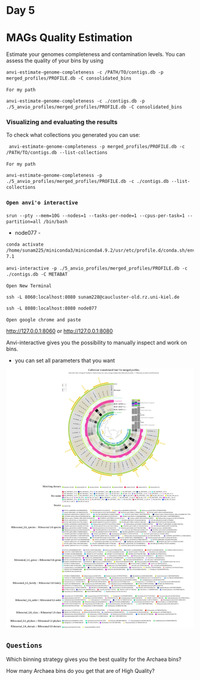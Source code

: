 # Day 5
# MAGs Quality Estimation
Estimate your genomes completeness and contamination levels.
You can assess the quality of your bins by using
```
anvi-estimate-genome-completeness -c /PATH/TO/contigs.db -p merged_profiles/PROFILE.db -C consolidated_bins
```
`For my path`

```
anvi-estimate-genome-completeness -c ./contigs.db -p ./5_anvio_profiles/merged_profiles/PROFILE.db -C consolidated_bins
```

### Visualizing and evaluating the results 

To check what collections you generated you can use:

```
 anvi-estimate-genome-completeness -p merged_profiles/PROFILE.db -c /PATH/TO/contigs.db --list-collections
 ```
`For my path` 
```
anvi-estimate-genome-completeness -p ./5_anvio_profiles/merged_profiles/PROFILE.db -c ./contigs.db --list-collections
```

 ### `Open anvi'o interactive`

```
srun --pty --mem=10G --nodes=1 --tasks-per-node=1 --cpus-per-task=1 --partition=all /bin/bash
```
- node077 -
```
conda activate /home/sunam225/miniconda3/miniconda4.9.2/usr/etc/profile.d/conda.sh/envs/anvio-7.1

anvi-interactive -p ./5_anvio_profiles/merged_profiles/PROFILE.db -c ./contigs.db -C METABAT
```
`Open New Terminal`
```
ssh -L 8060:localhost:8080 sunam228@caucluster-old.rz.uni-kiel.de
```
```
ssh -L 8080:localhost:8080 node077
```

`Open google chrome and paste`

http://127.0.0.1:8060 or http://127.0.0.1:8080


Anvi-interactive gives you the possibility to manually inspect and work on bins.
- you can set all parameters that you want 

![image](Pictures/Collection__consolidated_bins__for_merged_profiles.svg)




## `Questions` 



Which binning strategy gives you the best quality for the Archaea bins?

How many Archaea bins do you get that are of High Quality? 



